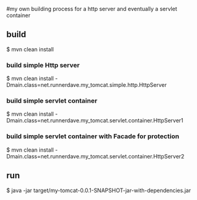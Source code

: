 #my own building process for a http server and eventually a servlet container

## build
$ mvn clean install

### build simple Http server
$ mvn clean install -Dmain.class=net.runnerdave.my_tomcat.simple.http.HttpServer

### build simple servlet container
$ mvn clean install -Dmain.class=net.runnerdave.my_tomcat.servlet.container.HttpServer1

### build simple servlet container with Facade for protection
$ mvn clean install -Dmain.class=net.runnerdave.my_tomcat.servlet.container.HttpServer2

## run
$ java -jar target/my-tomcat-0.0.1-SNAPSHOT-jar-with-dependencies.jar